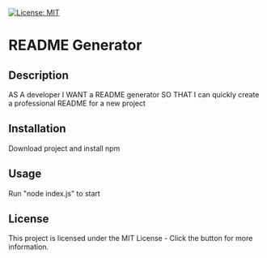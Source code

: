 [![License: MIT](https://img.shields.io/badge/License-MIT-yellow.svg)](https://opensource.org/licenses/MIT)

# README Generator

## Description
AS A developer
I WANT a README generator
SO THAT I can quickly create a professional README for a new project

## Installation
Download project and install npm

## Usage
Run "node index.js" to start

## License
This project is licensed under the MIT License - Click the button for more information.
